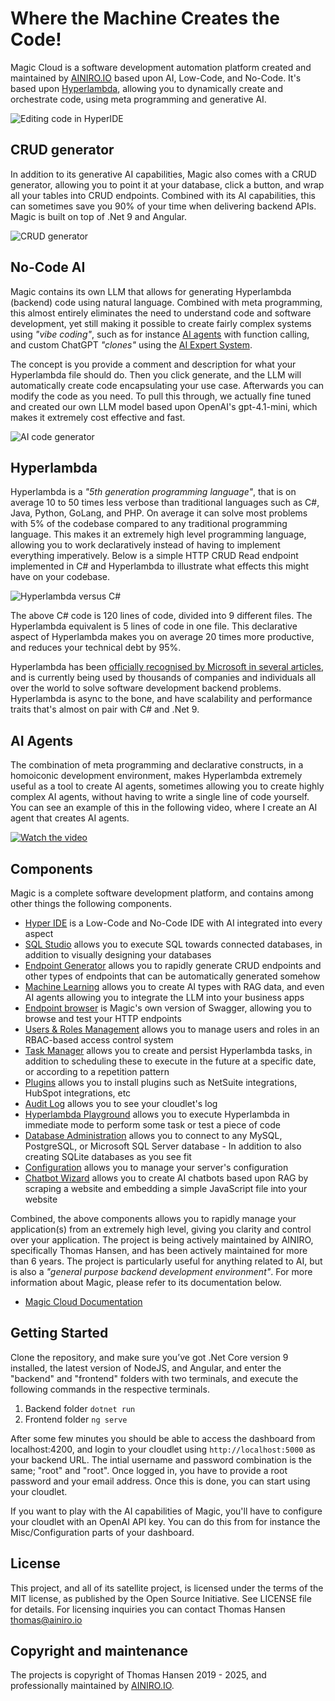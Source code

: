 
# Where the Machine Creates the Code!

Magic Cloud is a software development automation platform created and maintained by [AINIRO.IO](https://ainiro.io) based upon AI, Low-Code, and No-Code. It's based upon [Hyperlambda](https://docs.ainiro.io/hyperlambda/), allowing you to dynamically create and orchestrate code, using meta programming and generative AI.

![Editing code in HyperIDE](https://raw.githubusercontent.com/polterguy/polterguy.github.io/master/images/hyper-ide-actions.jpg)

## CRUD generator

In addition to its generative AI capabilities, Magic also comes with a CRUD generator, allowing you to point it at your database, click a button, and wrap all your tables into CRUD endpoints. Combined with its AI capabilities, this can sometimes save you 90% of your time when delivering backend APIs. Magic is built on top of .Net 9 and Angular.

![CRUD generator](https://raw.githubusercontent.com/polterguy/polterguy.github.io/master/images/backend-crud.jpg)

## No-Code AI

Magic contains its own LLM that allows for generating Hyperlambda (backend) code using natural language. Combined with meta programming, this almost entirely eliminates the need to understand code and software development, yet still making it possible to create fairly complex systems using _"vibe coding"_, such as for instance [AI agents](https://ainiro.io/ai-agents) with function calling, and custom ChatGPT _"clones"_ using the [AI Expert System](https://ainiro.io/ai-expert-system).

The concept is you provide a comment and description for what your Hyperlambda file should do. Then you click generate, and the LLM will automatically create code encapsulating your use case. Afterwards you can modify the code as you need. To pull this through, we actually fine tuned and created our own LLM model based upon OpenAI's gpt-4.1-mini, which makes it extremely cost effective and fast.

![AI code generator](https://raw.githubusercontent.com/polterguy/polterguy.github.io/master/images/ai-generated-code.png)

## Hyperlambda

Hyperlambda is a _"5th generation programming language"_, that is on average 10 to 50 times less verbose than traditional languages such as C#, Java, Python, GoLang, and PHP. On average it can solve most problems with 5% of the codebase compared to any traditional programming language. This makes it an extremely high level programming language, allowing you to work declaratively instead of having to implement everything imperatively. Below is a simple HTTP CRUD Read endpoint implemented in C# and Hyperlambda to illustrate what effects this might have on your codebase.

![Hyperlambda versus C#](https://raw.githubusercontent.com/polterguy/polterguy.github.io/master/images/csharp-versus-hyperlambda.png)

The above C# code is 120 lines of code, divided into 9 different files. The Hyperlambda equivalent is 5 lines of code in one file. This declarative aspect of Hyperlambda makes you on average 20 times more productive, and reduces your technical debt by 95%.

Hyperlambda has been [officially recognised by Microsoft in several articles](https://learn.microsoft.com/en-us/archive/msdn-magazine/2017/june/csharp-make-csharp-more-dynamic-with-hyperlambda), and is currently being used by thousands of companies and individuals all over the world to solve software development backend problems. Hyperlambda is async to the bone, and have scalability and performance traits that's almost on pair with C# and .Net 9.

## AI Agents

The combination of meta programming and declarative constructs, in a homoiconic development environment, makes Hyperlambda extremely useful as a tool to create AI agents, sometimes allowing you to create highly complex AI agents, without having to write a single line of code yourself. You can see an example of this in the following video, where I create an AI agent that creates AI agents.

[![Watch the video](https://img.youtube.com/vi/NyDZ5OzREbk/maxresdefault.jpg)](https://www.youtube.com/watch?v=NyDZ5OzREbk)

## Components

Magic is a complete software development platform, and contains among other things the following components.

* [Hyper IDE](https://docs.ainiro.io/dashboard/hyper-ide/) is a Low-Code and No-Code IDE with AI integrated into every aspect
* [SQL Studio](https://docs.ainiro.io/dashboard/sql-studio/) allows you to execute SQL towards connected databases, in addition to visually designing your databases
* [Endpoint Generator](https://docs.ainiro.io/dashboard/endpoint-generator/) allows you to rapidly generate CRUD endpoints and other types of endpoints that can be automatically generated somehow
* [Machine Learning](https://docs.ainiro.io/dashboard/machine-learning/) allows you to create AI types with RAG data, and even AI agents allowing you to integrate the LLM into your business apps
* [Endpoint browser](https://docs.ainiro.io/dashboard/endpoints/) is Magic's own version of Swagger, allowing you to browse and test your HTTP endpoints
* [Users & Roles Management](https://docs.ainiro.io/dashboard/users-roles/) allows you to manage users and roles in an RBAC-based access control system
* [Task Manager](https://docs.ainiro.io/dashboard/task-manager/) allows you to create and persist Hyperlambda tasks, in addition to scheduling these to execute in the future at a specific date, or according to a repetition pattern
* [Plugins](https://docs.ainiro.io/dashboard/plugins/) allows you to install plugins such as NetSuite integrations, HubSpot integrations, etc
* [Audit Log](https://docs.ainiro.io/dashboard/log/) allows you to see your cloudlet's log
* [Hyperlambda Playground](https://docs.ainiro.io/dashboard/hyperlambda-playground/) allows you to execute Hyperlambda in immediate mode to perform some task or test a piece of code
* [Database Administration](https://docs.ainiro.io/dashboard/databases/) allows you to connect to any MySQL, PostgreSQL, or Microsoft SQL Server database - In addition to also creating SQLite databases as you see fit
* [Configuration](https://docs.ainiro.io/dashboard/configuration/) allows you to manage your server's configuration
* [Chatbot Wizard](https://docs.ainiro.io/dashboard/chatbot-wizard/) allows you to create AI chatbots based upon RAG by scraping a website and embedding a simple JavaScript file into your website

Combined, the above components allows you to rapidly manage your application(s) from an extremely high level, giving you clarity and control over your application. The project is being actively maintained by AINIRO, specifically Thomas Hansen, and has been actively maintained for more than 6 years. The project is particularly useful for anything related to AI, but is also a _"general purpose backend development environment"_. For more information about Magic, please refer to its documentation below.

* [Magic Cloud Documentation](https://docs.ainiro.io)

## Getting Started

Clone the repository, and make sure you’ve got .Net Core version 9 installed, the latest version of NodeJS, and Angular, and enter the "backend" and "frontend" folders with two terminals, and execute the following commands in the respective terminals.

1. Backend folder `dotnet run`
2. Frontend folder `ng serve`

After some few minutes you should be able to access the dashboard from localhost:4200, and login to your cloudlet using `http://localhost:5000` as your backend URL. The intial username and password combination is the same; "root" and "root". Once logged in, you have to provide a root password and your email address. Once this is done, you can start using your cloudlet.

If you want to play with the AI capabilities of Magic, you'll have to configure your cloudlet with an OpenAI API key. You can do this from for instance the Misc/Configuration parts of your dashboard.

## License

This project, and all of its satellite project, is licensed under the terms of the MIT license, as published by the Open Source Initiative. See LICENSE file for details. For licensing inquiries you can contact Thomas Hansen thomas@ainiro.io

## Copyright and maintenance

The projects is copyright of Thomas Hansen 2019 - 2025, and professionally maintained by [AINIRO.IO](https://ainiro.io).
